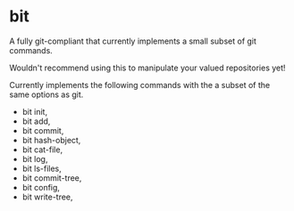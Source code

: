 # bit

A fully git-compliant that currently implements a small subset of git
commands.

Wouldn't recommend using this to manipulate your valued repositories yet!

Currently implements the following commands with the a subset of the
same options as git.
- bit init,
- bit add,
- bit commit,
- bit hash-object,
- bit cat-file,
- bit log,
- bit ls-files,
- bit commit-tree,
- bit config,
- bit write-tree,

